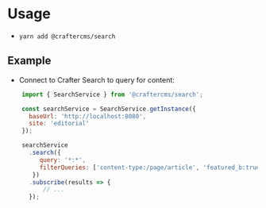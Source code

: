 # Usage

- `yarn add @craftercms/search`

## Example

- Connect to Crafter Search to query for content:

```js
    import { SearchService } from '@craftercms/search';

    const searchService = SearchService.getInstance({
      baseUrl: 'http://localhost:8080', 
      site: 'editorial'
    });

    searchService
      .search({
         query: '*:*',
         filterQueries: ['content-type:/page/article', 'featured_b:true']
       })
      .subscribe(results => {
          // ...
      });
```
